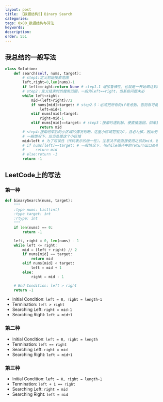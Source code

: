 ```yaml
---
layout: post
title: 【数据结构5】Binary Search
categories:
tags: 0x80_数据结构与算法
keywords:
description:
order: 551
---
```


## 我总结的一般写法
```py
class Solution:
    def search(self, nums, target):
        # step1:定义初始搜索范围
        left,right=0,len(nums)-1
        if left==right:return None # step1.1 增加鲁棒性，也就是一开始即达到结束条件。需不需要视 step4是否容易写而定
        # step2：定义结束时的搜索范围，一般为left==right，但某些问题未必
        while left<right:
            mid=(left+right)//2
            if nums[mid]<target: # step2.5：必须把所有的if考虑到，否则有可能死循环
                left=mid+1
            elif nums[mid]>target:
                right=mid-1
            elif nums[mid]==target: # step3：搜索时遇到解，便直接返回。如果是复杂形式，注意index out of range
                return mid
        # step4:搜索结束后的小区域的情况判断。这里小区域范围为1，且必为解，因此无需多做处理。
        # 一般情况下，应当处理这个小区域
        mid=left # 为了可读性（代码表示的统一性）。注意决不能直接使用之前的mid，因为那个赋值是否运行是不一定的
        # if nums[left]==target: # 一般情况下，与while循环中的return出口条件一致
        #     return mid
        # else:return -1
        return -1
```

## LeetCode上的写法
### 第一种
```py
def binarySearch(nums, target):
    """
    :type nums: List[int]
    :type target: int
    :rtype: int
    """
    if len(nums) == 0:
        return -1

    left, right = 0, len(nums) - 1
    while left <= right:
        mid = (left + right) // 2
        if nums[mid] == target:
            return mid
        elif nums[mid] < target:
            left = mid + 1
        else:
            right = mid - 1

    # End Condition: left > right
    return -1
```

- Initial Condition: `left = 0, right = length-1`
- Termination: `left > right`
- Searching Left: `right = mid-1`
- Searching Right: `left = mid+1`


### 第二种
- Initial Condition: `left = 0, right = length`
- Termination: `left == right`
- Searching Left: `right = mid`
- Searching Right: `left = mid+1`



### 第三种

- Initial Condition: `left = 0, right = length-1`
- Termination: `left + 1 == right`
- Searching Left: `right = mid`
- Searching Right: `left = mid`

